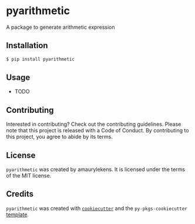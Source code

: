 # pyarithmetic

A package to generate arithmetic expression

## Installation

```bash
$ pip install pyarithmetic
```

## Usage

- TODO

## Contributing

Interested in contributing? Check out the contributing guidelines. Please note that this project is released with a Code of Conduct. By contributing to this project, you agree to abide by its terms.

## License

`pyarithmetic` was created by amaurylekens. It is licensed under the terms of the MIT license.

## Credits

`pyarithmetic` was created with [`cookiecutter`](https://cookiecutter.readthedocs.io/en/latest/) and the `py-pkgs-cookiecutter` [template](https://github.com/py-pkgs/py-pkgs-cookiecutter).
